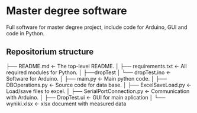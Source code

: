 # Master degree software
Full software for master degree project, include code for Arduino, GUI and code in Python.


## Repositorium structure

├── README.md                 <- The top-level README.
│
├── requirements.txt          <- All required modules for Python.
│
├──dropTest
│    └── dropTest.ino         <- Software for Arduino.
│
├── main.py                   <- Main python code.
│
├── DBOperations.py           <- Source code for data base.
│
├── ExcelSaveLoad.py          <- Load/save files to excel.
│
├── SerialPortConnection.py   <- Communication with Arduino.
│
├── DropTest.ui               <- GUI for main aplication
│
└── wyniki.xlsx               <- xlsx document with measured data
